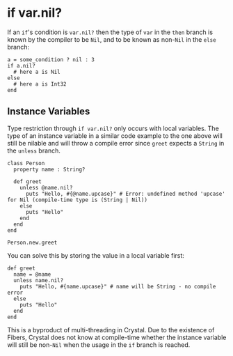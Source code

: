 # if var.nil?

If an `if`'s condition is `var.nil?` then the type of `var` in the `then` branch is known by the compiler to be `Nil`, and to be known as non-`Nil` in the `else` branch:

```crystal
a = some_condition ? nil : 3
if a.nil?
  # here a is Nil
else
  # here a is Int32
end
```

## Instance Variables

Type restriction through `if var.nil?` only occurs with local variables. The type of an instance variable in a similar code example to the one above will still be nilable and will throw a compile error since `greet` expects a `String` in the `unless` branch.

```crystal
class Person
  property name : String?
  
  def greet
    unless @name.nil?
      puts "Hello, #{@name.upcase}" # Error: undefined method 'upcase' for Nil (compile-time type is (String | Nil))
    else
      puts "Hello"
    end
  end
end

Person.new.greet
```

You can solve this by storing the value in a local variable first:

```crystal
def greet
  name = @name
  unless name.nil?
    puts "Hello, #{name.upcase}" # name will be String - no compile error
  else
    puts "Hello"
  end
end
```

This is a byproduct of multi-threading in Crystal. Due to the existence of Fibers, Crystal does not know at compile-time whether the instance variable will still be non-`Nil` when the usage in the `if` branch is reached.
